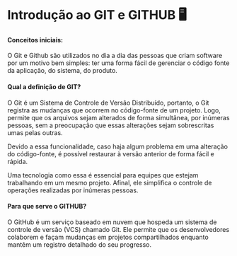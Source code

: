 # Introdução ao GIT e GITHUB :desktop_computer:

<h4> Conceitos iniciais: 
</h4>

O Git e Github são utilizados no dia a dia das pessoas que criam software por um motivo bem simples: ter uma forma fácil de gerenciar o código fonte da aplicação, do sistema, do produto.

<h4> Qual a definição de GIT?
</h4>
O Git é um Sistema de Controle de Versão Distribuído, portanto, o Git registra as mudanças que ocorrem no código-fonte de um projeto. Logo, permite que os arquivos sejam alterados de forma simultânea, por inúmeras pessoas, sem a preocupação que essas alterações sejam sobrescritas umas pelas outras.

Devido a essa funcionalidade, caso haja algum problema em uma alteração do código-fonte, é possível restaurar à versão anterior de forma fácil e rápida.

Uma tecnologia como essa é essencial para equipes que estejam trabalhando em um mesmo projeto. Afinal, ele simplifica o controle de operações realizadas por inúmeras pessoas.

<h4> Para que serve o GITHUB? 
</h4>

O GitHub é um serviço baseado em nuvem que hospeda um sistema de controle de versão (VCS) chamado Git. Ele permite que os desenvolvedores colaborem e façam mudanças em projetos compartilhados enquanto mantêm um registro detalhado do seu progresso.